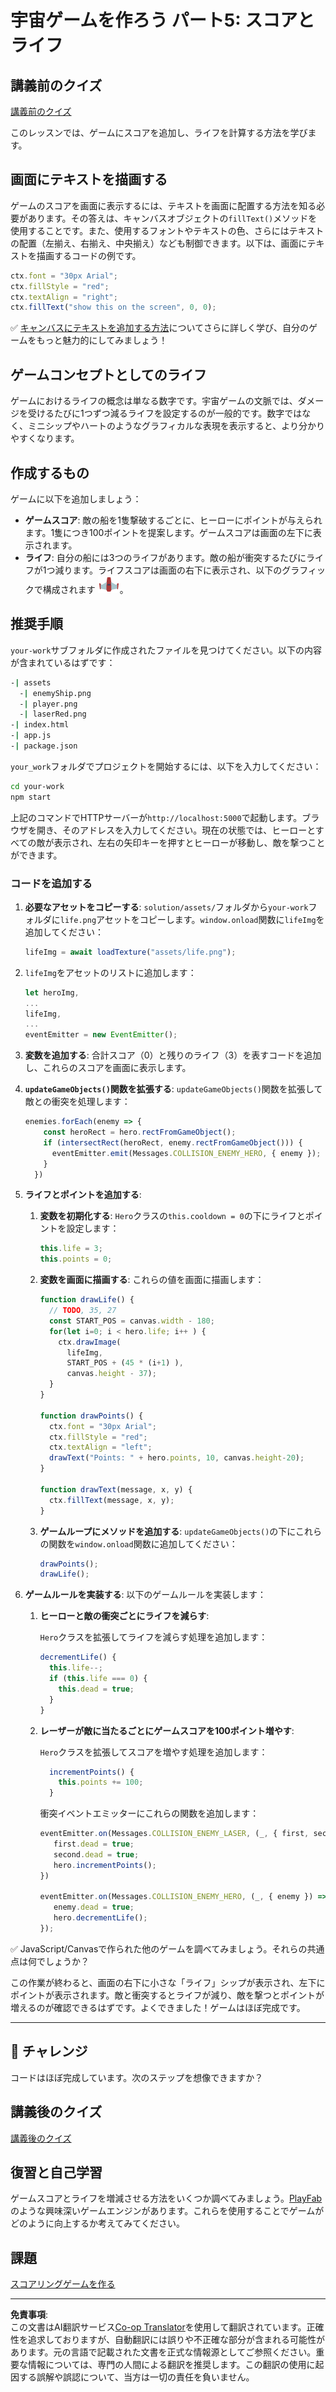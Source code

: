 <!--
CO_OP_TRANSLATOR_METADATA:
{
  "original_hash": "adda95e02afa3fbee67b6e385b1109e1",
  "translation_date": "2025-08-28T17:52:36+00:00",
  "source_file": "6-space-game/5-keeping-score/README.md",
  "language_code": "ja"
}
-->
# 宇宙ゲームを作ろう パート5: スコアとライフ

## 講義前のクイズ

[講義前のクイズ](https://ff-quizzes.netlify.app/web/quiz/37)

このレッスンでは、ゲームにスコアを追加し、ライフを計算する方法を学びます。

## 画面にテキストを描画する

ゲームのスコアを画面に表示するには、テキストを画面に配置する方法を知る必要があります。その答えは、キャンバスオブジェクトの`fillText()`メソッドを使用することです。また、使用するフォントやテキストの色、さらにはテキストの配置（左揃え、右揃え、中央揃え）なども制御できます。以下は、画面にテキストを描画するコードの例です。

```javascript
ctx.font = "30px Arial";
ctx.fillStyle = "red";
ctx.textAlign = "right";
ctx.fillText("show this on the screen", 0, 0);
```

✅ [キャンバスにテキストを追加する方法](https://developer.mozilla.org/docs/Web/API/Canvas_API/Tutorial/Drawing_text)についてさらに詳しく学び、自分のゲームをもっと魅力的にしてみましょう！

## ゲームコンセプトとしてのライフ

ゲームにおけるライフの概念は単なる数字です。宇宙ゲームの文脈では、ダメージを受けるたびに1つずつ減るライフを設定するのが一般的です。数字ではなく、ミニシップやハートのようなグラフィカルな表現を表示すると、より分かりやすくなります。

## 作成するもの

ゲームに以下を追加しましょう：

- **ゲームスコア**: 敵の船を1隻撃破するごとに、ヒーローにポイントが与えられます。1隻につき100ポイントを提案します。ゲームスコアは画面の左下に表示されます。
- **ライフ**: 自分の船には3つのライフがあります。敵の船が衝突するたびにライフが1つ減ります。ライフスコアは画面の右下に表示され、以下のグラフィックで構成されます ![life image](../../../../translated_images/life.6fb9f50d53ee0413cd91aa411f7c296e10a1a6de5c4a4197c718b49bf7d63ebf.ja.png)。

## 推奨手順

`your-work`サブフォルダに作成されたファイルを見つけてください。以下の内容が含まれているはずです：

```bash
-| assets
  -| enemyShip.png
  -| player.png
  -| laserRed.png
-| index.html
-| app.js
-| package.json
```

`your_work`フォルダでプロジェクトを開始するには、以下を入力してください：

```bash
cd your-work
npm start
```

上記のコマンドでHTTPサーバーが`http://localhost:5000`で起動します。ブラウザを開き、そのアドレスを入力してください。現在の状態では、ヒーローとすべての敵が表示され、左右の矢印キーを押すとヒーローが移動し、敵を撃つことができます。

### コードを追加する

1. **必要なアセットをコピーする**: `solution/assets/`フォルダから`your-work`フォルダに`life.png`アセットをコピーします。`window.onload`関数に`lifeImg`を追加してください：

    ```javascript
    lifeImg = await loadTexture("assets/life.png");
    ```

1. `lifeImg`をアセットのリストに追加します：

    ```javascript
    let heroImg,
    ...
    lifeImg,
    ...
    eventEmitter = new EventEmitter();
    ```
  
2. **変数を追加する**: 合計スコア（0）と残りのライフ（3）を表すコードを追加し、これらのスコアを画面に表示します。

3. **`updateGameObjects()`関数を拡張する**: `updateGameObjects()`関数を拡張して敵との衝突を処理します：

    ```javascript
    enemies.forEach(enemy => {
        const heroRect = hero.rectFromGameObject();
        if (intersectRect(heroRect, enemy.rectFromGameObject())) {
          eventEmitter.emit(Messages.COLLISION_ENEMY_HERO, { enemy });
        }
      })
    ```

4. **ライフとポイントを追加する**: 
   1. **変数を初期化する**: `Hero`クラスの`this.cooldown = 0`の下にライフとポイントを設定します：

        ```javascript
        this.life = 3;
        this.points = 0;
        ```

   1. **変数を画面に描画する**: これらの値を画面に描画します：

        ```javascript
        function drawLife() {
          // TODO, 35, 27
          const START_POS = canvas.width - 180;
          for(let i=0; i < hero.life; i++ ) {
            ctx.drawImage(
              lifeImg, 
              START_POS + (45 * (i+1) ), 
              canvas.height - 37);
          }
        }
        
        function drawPoints() {
          ctx.font = "30px Arial";
          ctx.fillStyle = "red";
          ctx.textAlign = "left";
          drawText("Points: " + hero.points, 10, canvas.height-20);
        }
        
        function drawText(message, x, y) {
          ctx.fillText(message, x, y);
        }

        ```

   1. **ゲームループにメソッドを追加する**: `updateGameObjects()`の下にこれらの関数を`window.onload`関数に追加してください：

        ```javascript
        drawPoints();
        drawLife();
        ```

1. **ゲームルールを実装する**: 以下のゲームルールを実装します：

   1. **ヒーローと敵の衝突ごとにライフを減らす**:
   
      `Hero`クラスを拡張してライフを減らす処理を追加します：

        ```javascript
        decrementLife() {
          this.life--;
          if (this.life === 0) {
            this.dead = true;
          }
        }
        ```

   2. **レーザーが敵に当たるごとにゲームスコアを100ポイント増やす**:

      `Hero`クラスを拡張してスコアを増やす処理を追加します：
    
        ```javascript
          incrementPoints() {
            this.points += 100;
          }
        ```

        衝突イベントエミッターにこれらの関数を追加します：

        ```javascript
        eventEmitter.on(Messages.COLLISION_ENEMY_LASER, (_, { first, second }) => {
           first.dead = true;
           second.dead = true;
           hero.incrementPoints();
        })

        eventEmitter.on(Messages.COLLISION_ENEMY_HERO, (_, { enemy }) => {
           enemy.dead = true;
           hero.decrementLife();
        });
        ```

✅ JavaScript/Canvasで作られた他のゲームを調べてみましょう。それらの共通点は何でしょうか？

この作業が終わると、画面の右下に小さな「ライフ」シップが表示され、左下にポイントが表示されます。敵と衝突するとライフが減り、敵を撃つとポイントが増えるのが確認できるはずです。よくできました！ゲームはほぼ完成です。

---

## 🚀 チャレンジ

コードはほぼ完成しています。次のステップを想像できますか？

## 講義後のクイズ

[講義後のクイズ](https://ff-quizzes.netlify.app/web/quiz/38)

## 復習と自己学習

ゲームスコアとライフを増減させる方法をいくつか調べてみましょう。[PlayFab](https://playfab.com)のような興味深いゲームエンジンがあります。これらを使用することでゲームがどのように向上するか考えてみてください。

## 課題

[スコアリングゲームを作る](assignment.md)

---

**免責事項**:  
この文書はAI翻訳サービス[Co-op Translator](https://github.com/Azure/co-op-translator)を使用して翻訳されています。正確性を追求しておりますが、自動翻訳には誤りや不正確な部分が含まれる可能性があります。元の言語で記載された文書を正式な情報源としてご参照ください。重要な情報については、専門の人間による翻訳を推奨します。この翻訳の使用に起因する誤解や誤認について、当方は一切の責任を負いません。